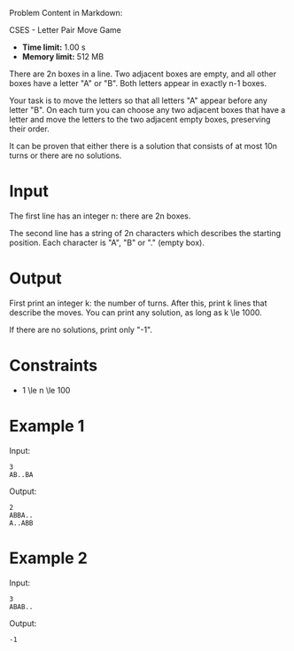 Problem Content in Markdown:


CSES \- Letter Pair Move Game




* **Time limit:** 1\.00 s
* **Memory limit:** 512 MB




There are 2n boxes in a line. Two adjacent boxes are empty, and all other boxes have a letter "A" or "B". Both letters appear in exactly n\-1 boxes.


Your task is to move the letters so that all letters "A" appear before any letter "B". On each turn you can choose any two adjacent boxes that have a letter and move the letters to the two adjacent empty boxes, preserving their order.


It can be proven that either there is a solution that consists of at most 10n turns or there are no solutions.


Input
=====


The first line has an integer n: there are 2n boxes.


The second line has a string of 2n characters which describes the starting position. Each character is "A", "B" or "." (empty box).


Output
======


First print an integer k: the number of turns. After this, print k lines that describe the moves. You can print any solution, as long as k \\le 1000.


If there are no solutions, print only "\-1".


Constraints
===========


* 1 \\le n \\le 100


Example 1
=========


Input:



```
3
AB..BA

```

Output:



```
2
ABBA..
A..ABB

```
Example 2
=========


Input:



```
3
ABAB..

```

Output:



```
-1

```
 
